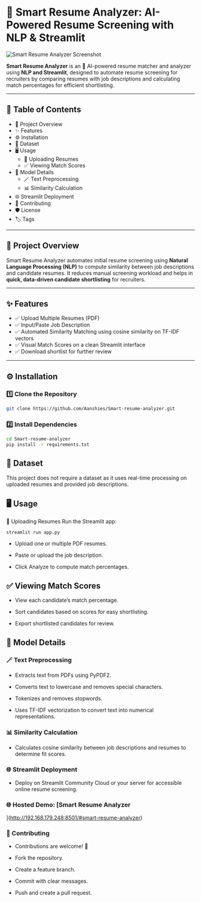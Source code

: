 # 📝 Smart Resume Analyzer: AI-Powered Resume Screening with NLP & Streamlit
![Smart Resume Analyzer Screenshot](https://github.com/user-attachments/assets/c6126feb-5b89-45d1-b996-1d849f6f45b0)

**Smart Resume Analyzer** is an 🤖 AI-powered resume matcher and analyzer using **NLP and Streamlit**, designed to automate resume screening for recruiters by comparing resumes with job descriptions and calculating match percentages for efficient shortlisting.

---

## 📑 Table of Contents

- 🚀 Project Overview
- ✨ Features
- ⚙️ Installation
- 📂 Dataset
- 🖥️ Usage
  - 📄 Uploading Resumes
  - ✅ Viewing Match Scores
- 🧠 Model Details
  - 🪄 Text Preprocessing
  - 📊 Similarity Calculation
- 🌐 Streamlit Deployment
- 🤝 Contributing
- 🛡️ License
- 🏷️ Tags

---

## 🚀 Project Overview

Smart Resume Analyzer automates initial resume screening using **Natural Language Processing (NLP)** to compute similarity between job descriptions and candidate resumes. It reduces manual screening workload and helps in **quick, data-driven candidate shortlisting** for recruiters.

---

## ✨ Features

- ✅ Upload Multiple Resumes (PDF)
- ✅ Input/Paste Job Description
- ✅ Automated Similarity Matching using cosine similarity on TF-IDF vectors
- ✅ Visual Match Scores on a clean Streamlit interface
- ✅ Download shortlist for further review

---

## ⚙️ Installation

### 1️⃣ Clone the Repository

```bash
git clone https://github.com/Aanshies/Smart-resume-analyzer.git
```

### 2️⃣ Install Dependencies
```bash
cd Smart-resume-analyzer
pip install -r requirements.txt
```

## 📂 Dataset
This project does not require a dataset as it uses real-time processing on uploaded resumes and provided job descriptions.

## 🖥️ Usage
📄 Uploading Resumes
Run the Streamlit app:
```bash
streamlit run app.py
```
- Upload one or multiple PDF resumes.

- Paste or upload the job description.

- Click Analyze to compute match percentages.

## ✅ Viewing Match Scores
- View each candidate’s match percentage.

- Sort candidates based on scores for easy shortlisting.

- Export shortlisted candidates for review.

## 🧠 Model Details
### 🪄 Text Preprocessing
- Extracts text from PDFs using PyPDF2.

- Converts text to lowercase and removes special characters.

- Tokenizes and removes stopwords.

- Uses TF-IDF vectorization to convert text into numerical representations.

### 📊 Similarity Calculation
- Calculates cosine similarity between job descriptions and resumes to determine fit scores.

### 🌐 Streamlit Deployment
- Deploy on Streamlit Community Cloud or your server for accessible online resume screening.

### 🌐 Hosted Demo: [Smart Resume Analyzer
](http://192.168.179.248:8501/#smart-resume-analyzer)

### 🤝 Contributing
- Contributions are welcome! 🚀

- Fork the repository.

- Create a feature branch.

- Commit with clear messages.

- Push and create a pull request.



